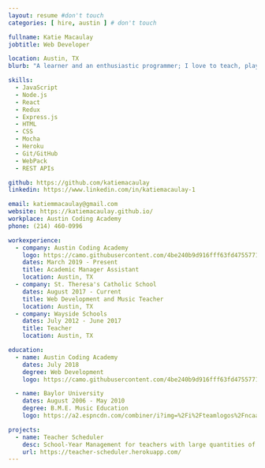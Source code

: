 ```yaml
---
layout: resume #don't touch
categories: [ hire, austin ] # don't touch

fullname: Katie Macaulay
jobtitle: Web Developer

location: Austin, TX
blurb: "A learner and an enthusiastic programmer; I love to teach, play, and do serious work. As a beginning software developer, I love diving into projects and taking every learning opportunity. I am currently using my teaching experience to help revise curriculum for future students at Austin Coding Academy. My passion for coding has helped me create web applications for teachers. I'm an Arts enthusiast and strategic thinker."

skills:
  - JavaScript
  - Node.js
  - React
  - Redux
  - Express.js
  - HTML
  - CSS
  - Mocha
  - Heroku
  - Git/GitHub
  - WebPack
  - REST APIs

github: https://github.com/katiemacaulay
linkedin: https://www.linkedin.com/in/katiemacaulay-1

email: katiemmacaulay@gmail.com
website: https://katiemacaulay.github.io/
workplace: Austin Coding Academy
phone: (214) 460-0996

workexperience:
  - company: Austin Coding Academy
    logo: https://camo.githubusercontent.com/4be240b9d916fff63fd4755771387f2db91ccbea/687474703a2f2f656e2e67726176617461722e636f6d2f75736572696d6167652f3130373337303130302f61303835393431343535363435333631333864666161663037326337623234312e706e673f73697a653d323030
    dates: March 2019 - Present
    title: Academic Manager Assistant
    location: Austin, TX
  - company: St. Theresa's Catholic School
    dates: August 2017 - Current
    title: Web Development and Music Teacher
    location: Austin, TX
  - company: Wayside Schools
    dates: July 2012 - June 2017
    title: Teacher
    location: Austin, TX

education:
  - name: Austin Coding Academy
    dates: July 2018
    degree: Web Development
    logo: https://camo.githubusercontent.com/4be240b9d916fff63fd4755771387f2db91ccbea/687474703a2f2f656e2e67726176617461722e636f6d2f75736572696d6167652f3130373337303130302f61303835393431343535363435333631333864666161663037326337623234312e706e673f73697a653d323030

  - name: Baylor University
    dates: August 2006 - May 2010
    degree: B.M.E. Music Education
    logo: https://a2.espncdn.com/combiner/i?img=%2Fi%2Fteamlogos%2Fncaa%2F500%2F239.png

projects:
  - name: Teacher Scheduler
    desc: School-Year Management for teachers with large quantities of class loads.
    url: https://teacher-scheduler.herokuapp.com/
---
```

